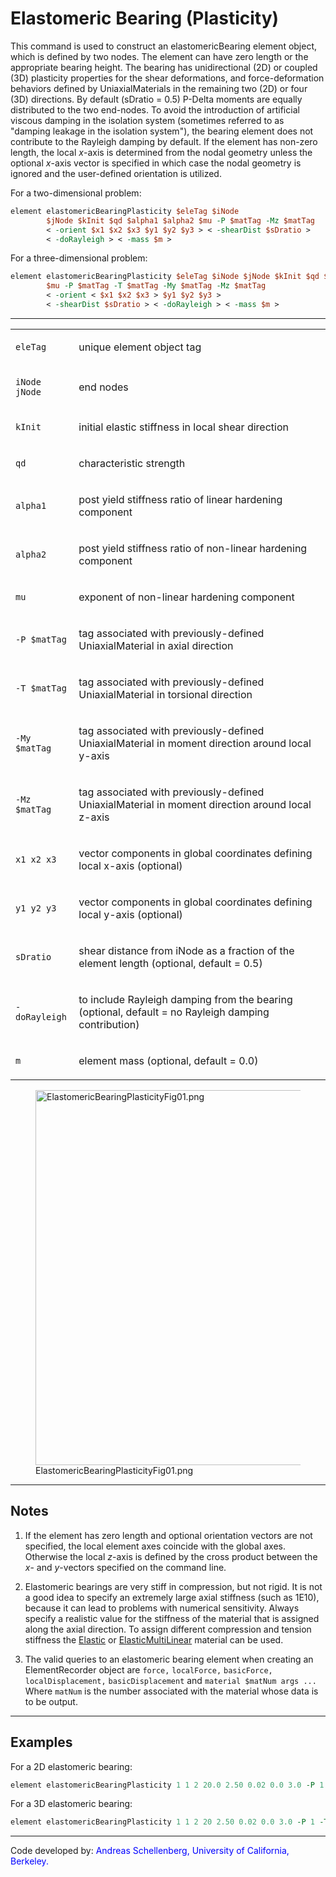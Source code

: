 # Elastomeric Bearing (Plasticity)

This command is used to construct an elastomericBearing element
object, which is defined by two nodes. The element can have zero length
or the appropriate bearing height. The bearing has unidirectional (2D)
or coupled (3D) plasticity properties for the shear deformations, and
force-deformation behaviors defined by UniaxialMaterials in the
remaining two (2D) or four (3D) directions. By default (sDratio = 0.5)
P-Delta moments are equally distributed to the two end-nodes. To avoid
the introduction of artificial viscous damping in the isolation system
(sometimes referred to as "damping leakage in the isolation system"),
the bearing element does not contribute to the Rayleigh damping by
default. 
If the element has non-zero length, the local $x$-axis is
determined from the nodal geometry unless the optional $x$-axis vector is
specified in which case the nodal geometry is ignored and the
user-defined orientation is utilized.

For a two-dimensional problem:

```tcl
element elastomericBearingPlasticity $eleTag $iNode
        $jNode $kInit $qd $alpha1 $alpha2 $mu -P $matTag -Mz $matTag 
        < -orient $x1 $x2 $x3 $y1 $y2 $y3 > < -shearDist $sDratio >
        < -doRayleigh > < -mass $m >
```

For a three-dimensional problem:

```tcl
element elastomericBearingPlasticity $eleTag $iNode $jNode $kInit $qd $alpha1 $alpha2 
        $mu -P $matTag -T $matTag -My $matTag -Mz $matTag 
        < -orient < $x1 $x2 $x3 > $y1 $y2 $y3 >
        < -shearDist $sDratio > < -doRayleigh > < -mass $m >
```

<hr />
<table>
<tbody>
<tr class="odd">
<td><code class="parameter-table-variable">eleTag</code></td>
<td><p>unique element object tag</p></td>
</tr>
<tr class="even">
<td><p><code class="parameter-table-variable">iNode jNode</code></p></td>
<td><p>end nodes</p></td>
</tr>
<tr class="odd">
<td><code class="parameter-table-variable">kInit</code></td>
<td><p>initial elastic stiffness in local shear direction</p></td>
</tr>
<tr class="even">
<td><code class="parameter-table-variable">qd</code></td>
<td><p>characteristic strength</p></td>
</tr>
<tr class="odd">
<td><p><code class="parameter-table-variable">alpha1</code></p></td>
<td><p>post yield stiffness ratio of linear hardening component</p></td>
</tr>
<tr class="even">
<td><p><code class="parameter-table-variable">alpha2</code></p></td>
<td><p>post yield stiffness ratio of non-linear hardening
component</p></td>
</tr>
<tr class="odd">
<td><code class="parameter-table-variable">mu</code></td>
<td><p>exponent of non-linear hardening component</p></td>
</tr>
<tr class="even">
<td><p><code>-P $matTag</code></p></td>
<td><p>tag associated with previously-defined UniaxialMaterial in axial
direction</p></td>
</tr>
<tr class="odd">
<td><p><code>-T $matTag</code></p></td>
<td><p>tag associated with previously-defined UniaxialMaterial in
torsional direction</p></td>
</tr>
<tr class="even">
<td><p><code>-My $matTag</code></p></td>
<td><p>tag associated with previously-defined UniaxialMaterial in moment
direction around local y-axis</p></td>
</tr>
<tr class="odd">
<td><p><code>-Mz $matTag</code></p></td>
<td><p>tag associated with previously-defined UniaxialMaterial in moment
direction around local z-axis</p></td>
</tr>
<tr class="even">
<td><p><code class="parameter-table-variable">x1 x2 x3</code></p></td>
<td><p>vector components in global coordinates defining local x-axis
(optional)</p></td>
</tr>
<tr class="odd">
<td><p><code class="parameter-table-variable">y1 y2 y3</code></p></td>
<td><p>vector components in global coordinates defining local y-axis
(optional)</p></td>
</tr>
<tr class="even">
<td><code class="parameter-table-variable">sDratio</code></td>
<td><p>shear distance from iNode as a fraction of the element length
(optional, default = 0.5)</p></td>
</tr>
<tr class="odd">
<td><p><code class="parameter-table-flag">-doRayleigh</code></p></td>
<td><p>to include Rayleigh damping from the bearing (optional, default =
no Rayleigh damping contribution)</p></td>
</tr>
<tr class="even">
<td><code class="parameter-table-variable">m</code></td>
<td><p>element mass (optional, default = 0.0)</p></td>
</tr>
</tbody>
</table>

<figure>
<img src="/OpenSeesRT/contrib/static/ElastomericBearingPlasticityFig01.png"
title="ElastomericBearingPlasticityFig01.png" width="600"
alt="ElastomericBearingPlasticityFig01.png" />
<figcaption
aria-hidden="true">ElastomericBearingPlasticityFig01.png</figcaption>
</figure>

<hr />

## Notes

1) If the element has zero length and optional orientation vectors
  are not specified, the local element axes coincide with the global axes.
  Otherwise the local $z$-axis is defined by the cross product between the
  $x$- and $y$-vectors specified on the command line.

2) Elastomeric bearings are very stiff in compression, but not rigid.
  It is not a good idea to specify an extremely large axial stiffness
  (such as 1E10), because it can lead to problems with numerical
  sensitivity. Always specify a realistic value for the stiffness of the
  material that is assigned along the axial direction. To assign different
  compression and tension stiffness the <a href="http://opensees.berkeley.edu/wiki/index.php/Elastic_Material">Elastic</a>
  or <a href="http://opensees.berkeley.edu/wiki/index.php/ElasticMultiLinear_Material">ElasticMultiLinear</a>
  material can be used.

3) The valid queries to an elastomeric bearing element when creating
  an ElementRecorder object are `force,` `localForce,` `basicForce,`
  `localDisplacement,` `basicDisplacement` and `material $matNum args ...` Where `matNum` is the number associated with the material whose data is to be output.

<hr />

## Examples

For a 2D elastomeric bearing:

```tcl
element elastomericBearingPlasticity 1 1 2 20.0 2.50 0.02 0.0 3.0 -P 1 -Mz 2; 
```

For a 3D elastomeric bearing:

```tcl
element elastomericBearingPlasticity 1 1 2 20 2.50 0.02 0.0 3.0 -P 1 -T 2 -My 3 -Mz 4; 
```

<hr />

<p>Code developed by: <span style="color:blue"> Andreas
Schellenberg, University of California, Berkeley. </span></p>

